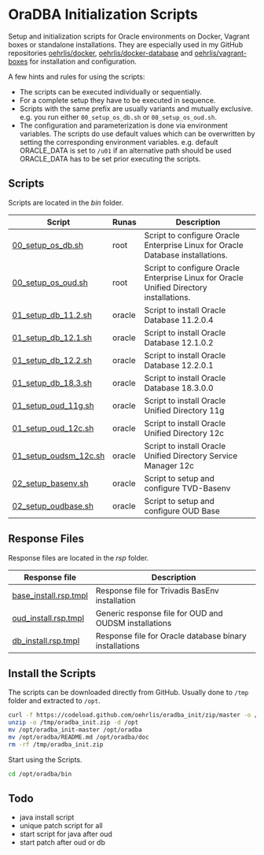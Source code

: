 # OraDBA Initialization Scripts

Setup and initialization scripts for Oracle environments on Docker, Vagrant
boxes or standalone installations. They are especially used in my GitHub 
repositories [oehrlis/docker](https://github.com/oehrlis/docker), 
[oehrlis/docker-database](https://github.com/oehrlis/docker-database) and
[oehrlis/vagrant-boxes](https://github.com/oehrlis/vagrant-boxes) for 
installation and configuration.

A few hints and rules for using the scripts:

* The scripts can be executed individually or sequentially.
* For a complete setup they have to be executed in sequence.
* Scripts with the same prefix are usually variants and mutually exclusive. e.g. you run either ``00_setup_os_db.sh``  or ``00_setup_os_oud.sh``.
* The configuration and parameterization is done via environment variables. The scripts do use default values which can be overwritten by setting the corresponding environment variables. e.g. default ORACLE_DATA is set to ``/u01`` if an alternative path should be used ORACLE_DATA has to be set prior executing the scripts.

## Scripts

Scripts are located in the *bin* folder.

| Script                                             | Runas  | Description                                                                             |
| -------------------------------------------------- | ------ | --------------------------------------------------------------------------------------- |
| [00_setup_os_db.sh](bin/00_setup_os_db.sh)         | root   | Script to configure Oracle Enterprise Linux for Oracle Database installations.          |
| [00_setup_os_oud.sh](bin/00_setup_os_oud.sh)       | root   | Script to configure Oracle Enterprise Linux for Oracle Unified Directory installations. |
| [01_setup_db_11.2.sh](bin/01_setup_db_11.2.sh)     | oracle | Script to install Oracle Database 11.2.0.4                      |
| [01_setup_db_12.1.sh](bin/01_setup_db_12.1.sh)     | oracle | Script to install Oracle Database 12.1.0.2                      |
| [01_setup_db_12.2.sh](bin/01_setup_db_12.2.sh)     | oracle | Script to install Oracle Database 12.2.0.1                      |
| [01_setup_db_18.3.sh](bin/01_setup_db_18.3.sh)     | oracle | Script to install Oracle Database 18.3.0.0                      |
| [01_setup_oud_11g.sh](bin/01_setup_oud_11g.sh)     | oracle | Script to install Oracle Unified Directory 11g                  |
| [01_setup_oud_12c.sh](bin/01_setup_oud_12c.sh)     | oracle | Script to install Oracle Unified Directory 12c                  |
| [01_setup_oudsm_12c.sh](bin/01_setup_oudsm_12c.sh) | oracle | Script to install Oracle Unified Directory Service Manager 12c  |
| [02_setup_basenv.sh](bin/02_setup_basenv.sh)       | oracle | Script to setup and configure TVD-Basenv                        |
| [02_setup_oudbase.sh](bin/02_setup_oudbase.sh)     | oracle | Script to setup and configure OUD Base                          |

## Response Files

Response files are located in the *rsp* folder.

| Response file                                      | Description                                            |
| -------------------------------------------------- | ------------------------------------------------------ |
| [base_install.rsp.tmpl](rsp/base_install.rsp.tmpl) | Response file for Trivadis BasEnv installation         |
| [oud_install.rsp.tmpl](rsp/oud_install.rsp.tmpl)   | Generic response file for OUD and OUDSM installations  |
| [db_install.rsp.tmpl](rsp/db_install.rsp.tmpl)     | Response file for Oracle database binary installations |

## Install the Scripts

The scripts can be downloaded directly from GitHub. Usually done to ``/tmp`` folder and extracted to ``/opt``.

```bash
curl -f https://codeload.github.com/oehrlis/oradba_init/zip/master -o /tmp/oradba_init.zip
unzip -o /tmp/oradba_init.zip -d /opt
mv /opt/oradba_init-master /opt/oradba
mv /opt/oradba/README.md /opt/oradba/doc
rm -rf /tmp/oradba_init.zip
```

Start using the Scripts.

```bash
cd /opt/oradba/bin
```

## Todo

* java install script
* unique patch script for all
* start script for java after oud
* start patch after oud or db
